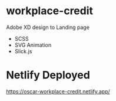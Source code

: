 # workplace-credit
Adobe XD design to Landing page
- SCSS
- SVG Animation
- Slick.js

# Netlify Deployed
https://oscar-workplace-credit.netlify.app/
